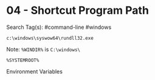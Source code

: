 # 04 - Shortcut Program Path

Search Tag(s): #command-line #windows

`c:\windows\syswow64\rundll32.exe`

Note: `%WINDIR%` is `C:\windows\`

`%SYSTEMROOT%`

Environment Variables